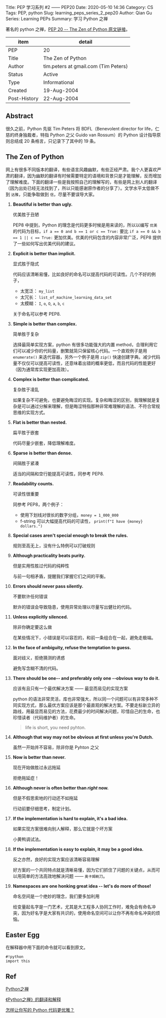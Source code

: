 Title: PEP 学习系列 #2 —— PEP20
Date: 2020-05-10 14:36
Category: CS
Tags: PEP, python
Slug: learning_peps_series_2_pep20
Author: Qian Gu
Series: Learning PEPs
Summary: 学习 Python 之禅

著名的 python 之禅，[PEP 20 -- The Zen of Python 原文链接][PEP20]。

[PEP20]: https://www.python.org/dev/peps/pep-0020/

| item | detail |
| ---- | ------ |
| PEP  |  20    |
| Title | The Zen of Python |
| Author | tim.peters at gmail.com (Tim Peters) |
| Status | Active |
| Type | Informational |
| Created | 19-Aug-2004 |
| Post-History | 22-Aug-2004 |

## Abstract

很久之前，Python 先驱 Tim Peters 将 BDFL（Benevolent director for life，仁慈的终身独裁者，特指 Python 之父 Guido van Rossum）的 Python 设计指导原则总结成 20 条格言，只记录下了其中的 19 条。

## The Zen of Python

网上有很多不同版本的翻译，有些语言风趣幽默，有些正经严肃。我个人更喜欢严肃的翻译，因为幽默的翻译有时候需要特定的语境和背景只是才能理解，反而增加了理解难度。下面的翻译一些是我按照自己的理解写的，有些是网上别人的翻译（因为出处已经无法找到了，所以只能感谢原作者的分享了）。文学水平太低做不到 `达雅`，只能争取做到 `信`，尽量不要误导大家。

1. **Beautiful is better than ugly.**

    优美胜于丑陋

    PEP8 中提到，Python 的理念是代码更多时候是用来读的，所以以编写 `优美` 的代码为目标，`if a == 0 and b == 1 or c == True:` 要比 `if a == 0 && b == 1 || c == True:` 更加优美。优美的代码包含的内容非常广泛，PEP8 提供了一些如何写出优美代码的建议。

2. **Explicit is better than implicit.**

    显式胜于隐式

    代码应该清晰易懂，比如良好的命名可以提高代码的可读性。几个不好的例子，

    + 太宽泛： `my_list`
    + 太冗长： `list_of_machine_learning_data_set`
    + 太模糊： `I`, `o`, `O`, `a`, `b`, `c`

    关于命名可以参考 PEP8.

3. **Simple is better than complex.**

    简单胜于复杂

    选择最简单实现方案，python 有很多功能强大的内置 method，合理利用它们可以减少你的代码量，删繁就简只保留核心代码。一个直观例子是用 `enumerate()` 来迭代容器，另外一个例子是用 `zip()` 快速创建字典。减少代码量不仅仅可以提高可读性，还意味着出错的概率更低，而且代码的性能更好（因为通常库实现更加高效）。

4. **Complex is better than complicated.**

    复杂胜于凌乱

    如果复杂不可避免，也要避免晦涩的实现。复杂和晦涩的区别，我理解就是复杂是可以通过分解来理解，但是晦涩特指那种非常难理解的语法、不符合常规思维的实现方式。

5. **Flat is better than nested.**

    扁平胜于嵌套

    代码尽量少嵌套，降低理解难度。

6. **Sparse is better than dense.**

    间隔胜于紧凑

    适当的间隔和空行能提高可读性，同参考 PEP8.

7. **Readability counts.**

    可读性很重要

    同参考 PEP8，两个例子：

    + 使用下划线对很长的数字分组，`money = 1_000_000`
    + f-string 可以大幅提高代码的可读性， `print(f"I have {money} dollars.")`

8. **Special cases aren't special enough to break the rules.**

    规则至高无上，没有什么特例可以打破规则


9. **Although practicality beats purity.**

    但是实用性胜过代码的纯粹性

    与前一句相矛盾，提醒我们掌握它们之间的平衡。

10. **Errors should never pass silently.**

    不要默许任何错误

    默许的错误会导致隐患，使用异常处理以尽量写出健壮的代码。

11. **Unless explicitly silenced.**

    除非你确定要这么做

    在某些情况下，小错误是可以容忍的，和前一条组合在一起，避免走极端。

12. **In the face of ambiguity, refuse the temptation to guess.**

    面对歧义，拒绝猜测的诱惑

    避免写含糊不清的代码。

13. **There should be one-- and preferably only one --obvious way to do it.**

    应该有且只有一个最优解决方案 —— 最显而易见的实现方案

    python 的语法非常灵活，库也非常强大，所以同一个问题可以有非常多种不同实现方式，那么最优方案应该是那个最直观的解决方案。不要走标新立异的路线，用最显而易见的方法，花费最少的时间解决问题，珍惜自己的生命，也珍惜读者（代码维护者）的生命。

    > life is short, you need pyhton.

14. **Although that way may not be obvious at first unless you're Dutch.**

    虽然一开始并不容易，除非你是 Pyhton 之父

15. **Now is better than never.**

    现在开始做胜过永远拖延

    拒绝拖延症！

16. **Although never is often better than *right* now.**

    但是不假思索地的行动还不如拖延

    行动前要仔细思考，制定计划。

17. **If the implementation is hard to explain, it's a bad idea.**

    如果实现方案很难向别人解释，那么它就是个坏方案

    小黄鸭调试法。

18. **If the implementation is easy to explain, it may be a good idea.**

    反之亦然，良好的实现方案应该清晰容易理解

    好方案的一个共同特点就是清晰易懂，因为它们抓住了问题的关键点，从而可以用简单的方法高效地解决问题 —— `奥卡姆剃刀`。

19. **Namespaces are one honking great idea -- let's do more of those!**

    命名空间是一个绝妙的理念，我们要多加利用

    给变量起名字是一门艺术，尤其是大工程多人协同工作时，难免会有命名冲突，因为好名字是大家有共识的，使用命名空间可以让你不再有命名冲突的烦恼。

## Easter Egg

在解释器中用下面的命令就可以看到原文。

```
#!python
import this
```

## Ref

[Python之禅](https://liuwynn.github.io/2019/04/24/Python%E4%B9%8B%E7%A6%85/)

[《Python之禅》的翻译和解释](https://blog.csdn.net/lanphaday/article/details/2151918)

[怎样让你写的 Python 代码更优雅？](https://www.infoq.cn/article/e5FEa0D6JFADgKkHVyuE)
